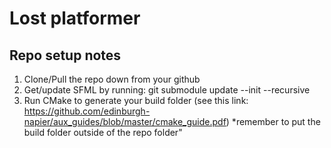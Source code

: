# Lost platformer

## Repo setup notes
1. Clone/Pull the repo down from your github
2. Get/update SFML by running: git submodule update --init --recursive
3. Run CMake to generate your build folder (see this link: https://github.com/edinburgh-napier/aux_guides/blob/master/cmake_guide.pdf)
    *remember to put the build folder outside of the repo folder"
    